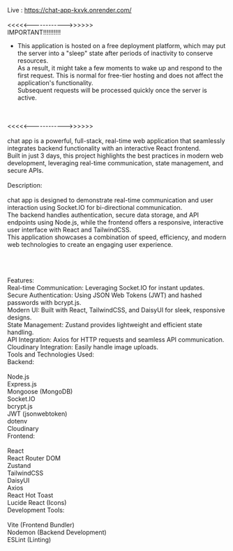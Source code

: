 Live : https://chat-app-kxvk.onrender.com/ 
<br>
<br>
<<<<<------------>>>>>>
<br> IMPORTANT!!!!!!!!!!
- This application is hosted on a free deployment platform, which may put the server into a "sleep" state after periods of inactivity to conserve resources. <br>
As a result, it might take a few moments to wake up and respond to the first request. This is normal for free-tier hosting and does not affect the application's functionality. <br>
Subsequent requests will be processed quickly once the server is active.<br>
<br>
<br>
<<<<<------------>>>>>>
<br>
<br>
chat app is a powerful, full-stack, real-time web application that seamlessly integrates backend functionality with an interactive React frontend.<br>
Built in just 3 days, this project highlights the best practices in modern web development, leveraging real-time communication, state management, and secure APIs.<br>
<br>
Description:<br>
<br>
chat app is designed to demonstrate real-time communication and user interaction using Socket.IO for bi-directional communication.<br>
The backend handles authentication, secure data storage, and API endpoints using Node.js, while the frontend offers a responsive, interactive user interface with React and TailwindCSS.<br>
This application showcases a combination of speed, efficiency, and modern web technologies to create an engaging user experience.<br>
<br>
<br>
<br>

Features: <br>
Real-time Communication: Leveraging Socket.IO for instant updates.  <br>
Secure Authentication: Using JSON Web Tokens (JWT) and hashed passwords with bcrypt.js. <br>
Modern UI: Built with React, TailwindCSS, and DaisyUI for sleek, responsive designs.<br>
State Management: Zustand provides lightweight and efficient state handling.<br>
API Integration: Axios for HTTP requests and seamless API communication.<br>
Cloudinary Integration: Easily handle image uploads.<br>
Tools and Technologies Used:<br>
Backend:<br>
<br>
Node.js<br>
Express.js<br>
Mongoose (MongoDB)<br>
Socket.IO<br>
bcrypt.js<br>
JWT (jsonwebtoken)<br>
dotenv<br>
Cloudinary<br>
Frontend:<br>
<br>
React<br>
React Router DOM<br>
Zustand<br>
TailwindCSS<br>
DaisyUI<br>
Axios<br>
React Hot Toast<br>
Lucide React (Icons)<br>
Development Tools:<br>
<br>
Vite (Frontend Bundler)<br>
Nodemon (Backend Development)<br>
ESLint (Linting)<br>
<br>
<br>
<br>
<br>
<br>
